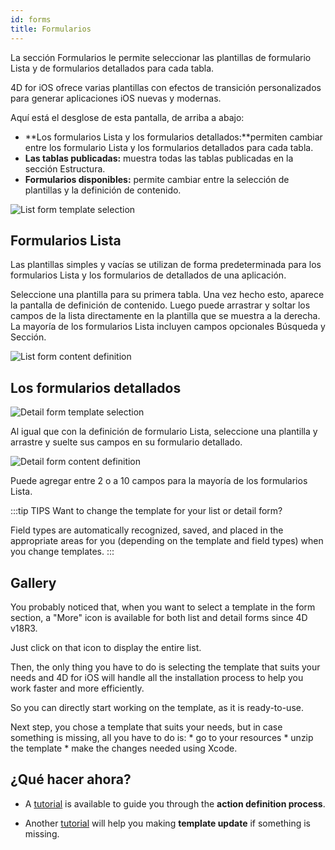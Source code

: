 ```yaml
---
id: forms
title: Formularios
---
```


La sección Formularios le permite seleccionar las plantillas de formulario Lista y de formularios detallados para cada tabla.

4D for iOS ofrece varias plantillas con efectos de transición personalizados para generar aplicaciones iOS nuevas y modernas.

Aquí está el desglose de esta pantalla, de arriba a abajo:

* **Los formularios Lista y los formularios detallados:**permiten cambiar entre los formulario Lista y los formularios detallados para cada tabla.
* **Las tablas publicadas:** muestra todas las tablas publicadas en la sección Estructura. 
* **Formularios disponibles:** permite cambiar entre la selección de plantillas y la definición de contenido.

![List form template selection](assets/en/project-editor/Forms-section-templates-selection-4D-for-iOS.png)

## Formularios Lista

Las plantillas simples y vacías se utilizan de forma predeterminada para los formularios Lista y los formularios de detallados de una aplicación.

Seleccione una plantilla para su primera tabla. Una vez hecho esto, aparece la pantalla de definición de contenido. Luego puede arrastrar y soltar los campos de la lista directamente en la plantilla que se muestra a la derecha. La mayoría de los formularios Lista incluyen campos opcionales Búsqueda y Sección.

![List form content definition](assets/en/project-editor/Forms-section-content-definition-4D-for-iOS.png)

## Los formularios detallados

![Detail form template selection](assets/en/project-editor/Forms-section-detail-form-templates-selection-4D-for-iOS.png)

Al igual que con la definición de formulario Lista, seleccione una plantilla y arrastre y suelte sus campos en su formulario detallado.

![Detail form content definition](assets/en/project-editor/Forms-section-detail-form-content-definition-4D-for-iOS.png)

Puede agregar entre 2 o a 10 campos para la mayoría de los formularios Lista.

:::tip TIPS Want to change the template for your list or detail form?

Field types are automatically recognized, saved, and placed in the appropriate areas for you (depending on the template and field types) when you change templates. :::

## Gallery

You probably noticed that, when you want to select a template in the form section, a "More" icon is available for both list and detail forms since 4D v18R3.

Just click on that icon to display the entire list.

Then, the only thing you have to do is selecting the template that suits your needs and 4D for iOS will handle all the installation process to help you work faster and more efficiently.

So you can directly start working on the template, as it is ready-to-use.

Next step, you chose a template that suits your needs, but in case something is missing, all you have to do is: * go to your resources * unzip the template * make the changes needed using Xcode.

## ¿Qué hacer ahora?

* A [tutorial]() is available to guide you through the **action definition process**.

* Another [tutorial]() will help you making **template update** if something is missing.